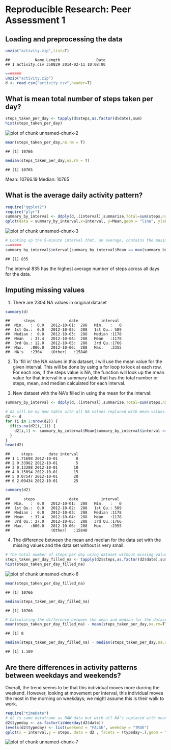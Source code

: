 # Reproducible Research: Peer Assessment 1


## Loading and preprocessing the data

```r
unzip("activity.zip",list=T)
```

```
##           Name Length                Date
## 1 activity.csv 350829 2014-02-11 10:08:00
```

```r
=======
unzip("activity.zip")
d <- read.csv("activity.csv",header=T)
```
## What is mean total number of steps taken per day?


```r
steps_taken_per_day <- tapply(d$steps,as.factor(d$date),sum)
hist(steps_taken_per_day)
```

![plot of chunk unnamed-chunk-2](figure/unnamed-chunk-2.png) 

```r
mean(steps_taken_per_day,na.rm = T)
```

```
## [1] 10766
```

```r
median(steps_taken_per_day,na.rm = T)
```

```
## [1] 10765
```

Mean: 10766.19
Median: 10765

## What is the average daily activity pattern?


```r
require("ggplot2")
require("plyr")
summary_by_interval <- ddply(d,.(interval),summarize,Total=sum(steps,na.rm=T),Mean=mean(steps,na.rm=T),Median=median(steps, na.rm=T))
qplot(data = summary_by_interval,x=interval, y=Mean,geom = "line", ylab = "Average number of steps over the 2 months")
```

![plot of chunk unnamed-chunk-3](figure/unnamed-chunk-3.png) 

```r
# Looking up the 5-minute interval that, on average, contains the maximum number of steps
=======
summary_by_interval$interval[summary_by_interval$Mean == max(summary_by_interval$Mean)]
```

```
## [1] 835
```
The interval 835 has the highest average number of steps across all days for the data.

## Imputing missing values

1. There are 2304 NA values in original dataset

```r
summary(d)
```

```
##      steps               date          interval   
##  Min.   :  0.0   2012-10-01:  288   Min.   :   0  
##  1st Qu.:  0.0   2012-10-02:  288   1st Qu.: 589  
##  Median :  0.0   2012-10-03:  288   Median :1178  
##  Mean   : 37.4   2012-10-04:  288   Mean   :1178  
##  3rd Qu.: 12.0   2012-10-05:  288   3rd Qu.:1766  
##  Max.   :806.0   2012-10-06:  288   Max.   :2355  
##  NA's   :2304    (Other)   :15840
```

2. To 'fill in' the NA values in this dataset, I will use the mean value for the given interval. This will be done by using a for loop to look at each row. For each row, if the steps value is NA, the function will look up the mean value for that interval in a summary table that has the total number or steps, mean, and median calculated for each interval.

3. New dataset with the NA's filled in using the mean for the interval:

```r
summary_by_interval <- ddply(d,.(interval),summarize,Total=sum(steps,na.rm=T),Mean=mean(steps,na.rm=T),Median=median(steps, na.rm=T))

# d2 will be my new table with all NA values replaced with mean values.
d2 <- d
for (i in 1:nrow(d2)) {
  if(is.na(d2[i,1])) {
    d2[i,1] <- summary_by_interval$Mean[summary_by_interval$interval == d2[i,3]]
  }
}
head(d2)
```

```
##     steps       date interval
## 1 1.71698 2012-10-01        0
## 2 0.33962 2012-10-01        5
## 3 0.13208 2012-10-01       10
## 4 0.15094 2012-10-01       15
## 5 0.07547 2012-10-01       20
## 6 2.09434 2012-10-01       25
```

```r
summary(d2)
```

```
##      steps               date          interval   
##  Min.   :  0.0   2012-10-01:  288   Min.   :   0  
##  1st Qu.:  0.0   2012-10-02:  288   1st Qu.: 589  
##  Median :  0.0   2012-10-03:  288   Median :1178  
##  Mean   : 37.4   2012-10-04:  288   Mean   :1178  
##  3rd Qu.: 27.0   2012-10-05:  288   3rd Qu.:1766  
##  Max.   :806.0   2012-10-06:  288   Max.   :2355  
##                  (Other)   :15840
```

4. The difference between the mean and median for the data set with the missing values and the data set without is very small.


```r
# The total number of steps per day using dataset without missing values.
steps_taken_per_day_filled_na <- tapply(d2$steps,as.factor(d2$date),sum)
hist(steps_taken_per_day_filled_na)
```

![plot of chunk unnamed-chunk-6](figure/unnamed-chunk-6.png) 

```r
mean(steps_taken_per_day_filled_na)
```

```
## [1] 10766
```

```r
median(steps_taken_per_day_filled_na)
```

```
## [1] 10766
```

```r
# Calculating the difference between the mean and median for the dataset with missing values and the dataset without.
mean(steps_taken_per_day_filled_na) - mean(steps_taken_per_day,na.rm=T) 
```

```
## [1] 0
```

```r
median(steps_taken_per_day_filled_na) - median(steps_taken_per_day,na.rm=T) 
```

```
## [1] 1.189
```


## Are there differences in activity patterns between weekdays and weekends?

Overall, the trend seems to be that this individual moves more durring the weekend. However, looking at movement per interval, this individual moves the most in the morning on weekdays; we might assume this is their walk to work.


```r
require("timeDate")
# d2 is same dataframe as RAW data but with all NA's replaced with mean of interval (See Imputing missing values #3)
d2$typeday <- as.factor(isWeekday(d2$date))
levels(d2$typeday) <- list(weekend = "FALSE", weekday = "TRUE")
qplot(x = interval,y = steps, data = d2 , facets = (typeday~.),geom = "line",stat = 'summary', fun.y = 'mean', main = "Activity Patterns between weekdays vs weekends",xlab = "Interval (in 5min increments)", ylab = "Number of Steps (Averaged over 2 month period)")
```

![plot of chunk unnamed-chunk-7](figure/unnamed-chunk-7.png) 

